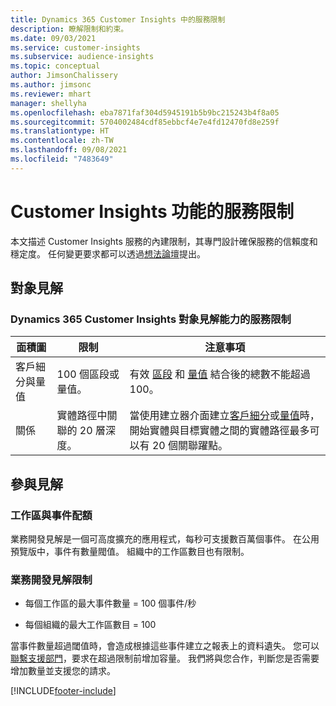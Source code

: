 ```yaml
---
title: Dynamics 365 Customer Insights 中的服務限制
description: 瞭解限制和約束。
ms.date: 09/03/2021
ms.service: customer-insights
ms.subservice: audience-insights
ms.topic: conceptual
author: JimsonChalissery
ms.author: jimsonc
ms.reviewer: mhart
manager: shellyha
ms.openlocfilehash: eba7871faf304d5945191b5b9bc215243b4f8a05
ms.sourcegitcommit: 5704002484cdf85ebbcf4e7e4fd12470fd8e259f
ms.translationtype: HT
ms.contentlocale: zh-TW
ms.lasthandoff: 09/08/2021
ms.locfileid: "7483649"
---
```

# <a name="service-limits-in-customer-insights-capabilities"></a>Customer Insights 功能的服務限制

本文描述 Customer Insights 服務的內建限制，其專門設計確保服務的信賴度和穩定度。 任何變更要求都可以透過[想法論壇](https://go.microsoft.com/fwlink/?linkid=2074172)提出。 

## <a name="audience-insights"></a>對象見解

### <a name="service-limits-in-dynamics-365-customer-insights-audience-insights-capability"></a>Dynamics 365 Customer Insights 對象見解能力的服務限制

| 面積圖  | 限制  | 注意事項 |
|-------------|---------------------------------------------------------------------|---------------------------------------------------------------------|
| 客戶細分與量值 | 100 個區段或量值。 | 有效 [區段](audience-insights/segments.md) 和 [量值](audience-insights/measures.md) 結合後的總數不能超過 100。  |
| 關係 | 實體路徑中關聯的 20 層深度。 | 當使用建立器介面建立[客戶細分](audience-insights/segments.md)或[量值](audience-insights/measures.md)時，開始實體與目標實體之間的實體路徑最多可以有 20 個關聯躍點。  |


## <a name="engagement-insights"></a>參與見解

### <a name="workspace-and-event-quotas"></a>工作區與事件配額

業務開發見解是一個可高度擴充的應用程式，每秒可支援數百萬個事件。 在公用預覽版中，事件有數量閥值。 組織中的工作區數目也有限制。

### <a name="engagement-insights-limits"></a>業務開發見解限制

- 每個工作區的最大事件數量 = 100 個事件/秒

- 每個組織的最大工作區數目 = 100

當事件數量超過閾值時，會造成根據這些事件建立之報表上的資料遺失。 您可以[聯繫支援部門](https://go.microsoft.com/fwlink/?linkid=2145734)，要求在超過限制前增加容量。 我們將與您合作，判斷您是否需要增加數量並支援您的請求。


[!INCLUDE[footer-include](includes/footer-banner.md)]